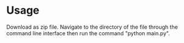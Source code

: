 <h1>Usage</h1>
<p>Download as zip file. Navigate to the directory of the file through the command line interface then run the command "python main.py".</p>
